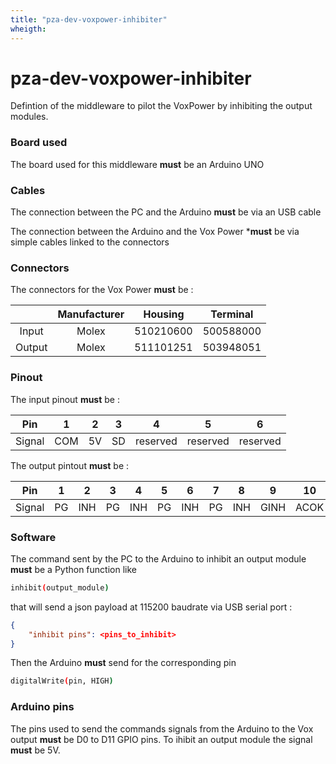 ```yaml
---
title: "pza-dev-voxpower-inhibiter"
wheigth: 
---
```


# pza-dev-voxpower-inhibiter

Defintion of the middleware to pilot the VoxPower by inhibiting the output modules.

### Board used

The board used for this middleware **must** be an Arduino UNO


### Cables

The connection between the PC and the Arduino **must** be via an USB cable

The connection between the Arduino and the Vox Power ***must** be via simple cables linked to the connectors

### Connectors

The connectors for the Vox Power **must** be :

|        | Manufacturer | Housing   | Terminal  |
| :----: | :----------: | :-------: | :-------: |
| Input  | Molex        | 510210600 | 500588000 |
| Output | Molex        | 511101251 | 503948051 |

### Pinout

The input pinout **must** be :

| Pin    | 1   | 2   | 3   | 4        | 5        | 6        |
| :----: | :-: | :-: | :-: | :------: | :------: | :------: |
| Signal | COM | 5V  | SD  | reserved | reserved | reserved |


The output pintout **must** be :

| Pin    | 1   | 2   | 3   | 4   | 5   | 6   | 7   | 8   | 9    | 10   | 11  | 12  |
| :----: | :-: | :-: | :-: | :-: | :-: | :-: | :-: | :-: | :--: | :--: | :-: | :-: |
| Signal | PG  | INH | PG  | INH | PG  | INH | PG  | INH | GINH | ACOK | 5V  | COM |

### Software

The command sent by the PC to the Arduino to inhibit an output module **must** be a Python function like
```bash
inhibit(output_module)
```

that will send a json payload at 115200 baudrate via USB serial port :
```json
{
    "inhibit pins": <pins_to_inhibit>
}
```

Then the Arduino **must** send for the corresponding pin
```bash
digitalWrite(pin, HIGH)
```

### Arduino pins 

The pins used to send the commands signals from the Arduino to the Vox output **must** be D0 to D11 GPIO pins.
To ihibit an output module the signal **must** be 5V.